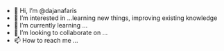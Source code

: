 - 👋 Hi, I’m @dajanafaris
- 👀 I’m interested in ...learning new things, improving existing knowledge
- 🌱 I’m currently learning ... 
- 💞️ I’m looking to collaborate on ...
- 📫 How to reach me ...

<!---
dajanafaris/dajanafaris is a ✨ special ✨ repository because its `README.md` (this file) appears on your GitHub profile.
You can click the Preview link to take a look at your changes.
--->

